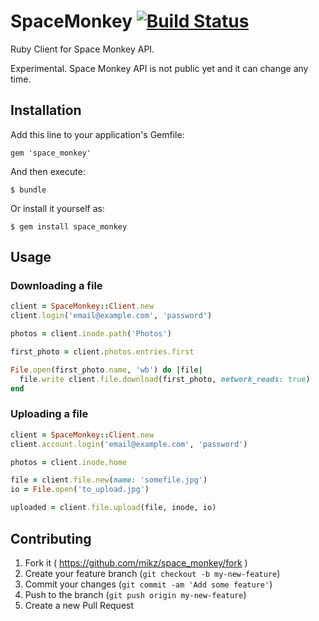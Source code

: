 # SpaceMonkey [![Build Status](https://travis-ci.org/mikz/space_monkey.svg)](https://travis-ci.org/mikz/space_monkey)

Ruby Client for Space Monkey API.

Experimental. Space Monkey API is not public yet and it can change any time.

## Installation

Add this line to your application's Gemfile:

    gem 'space_monkey'

And then execute:

    $ bundle

Or install it yourself as:

    $ gem install space_monkey

## Usage

### Downloading a file

```ruby
client = SpaceMonkey::Client.new
client.login('email@example.com', 'password')

photos = client.inode.path('Photos')

first_photo = client.photos.entries.first 

File.open(first_photo.name, 'wb') do |file|
  file.write client.file.download(first_photo, network_reads: true)
end
```

### Uploading a file

```ruby
client = SpaceMonkey::Client.new
client.account.login('email@example.com', 'password')

photos = client.inode.home

file = client.file.new(name: 'somefile.jpg')
io = File.open('to_upload.jpg')

uploaded = client.file.upload(file, inode, io)
```

## Contributing

1. Fork it ( https://github.com/mikz/space_monkey/fork )
2. Create your feature branch (`git checkout -b my-new-feature`)
3. Commit your changes (`git commit -am 'Add some feature'`)
4. Push to the branch (`git push origin my-new-feature`)
5. Create a new Pull Request
